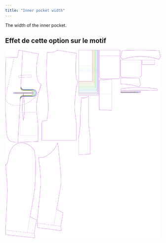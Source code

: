 ```yaml
---
title: "Inner pocket width"
---
```


The width of the inner pocket.

## Effet de cette option sur le motif

![This image shows the effect of this option by superimposing several variants that have a different value for this option](jaeger_innerpocketwidth_sample.svg "Effect of this option on the pattern")
